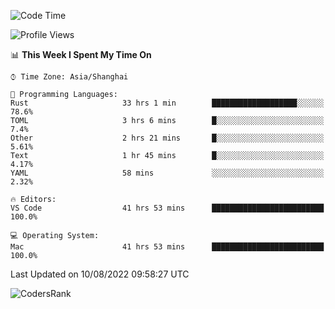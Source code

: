 <!--START_SECTION:waka-->
![Code Time](http://img.shields.io/badge/Code%20Time-1%2C611%20hrs%2047%20mins-blue)

![Profile Views](http://img.shields.io/badge/Profile%20Views-54-blue)

📊 **This Week I Spent My Time On** 

```text
⌚︎ Time Zone: Asia/Shanghai

💬 Programming Languages: 
Rust                     33 hrs 1 min        ███████████████████░░░░░░   78.6% 
TOML                     3 hrs 6 mins        █░░░░░░░░░░░░░░░░░░░░░░░░   7.4% 
Other                    2 hrs 21 mins       █░░░░░░░░░░░░░░░░░░░░░░░░   5.61% 
Text                     1 hr 45 mins        █░░░░░░░░░░░░░░░░░░░░░░░░   4.17% 
YAML                     58 mins             ░░░░░░░░░░░░░░░░░░░░░░░░░   2.32%

🔥 Editors: 
VS Code                  41 hrs 53 mins      █████████████████████████   100.0%

💻 Operating System: 
Mac                      41 hrs 53 mins      █████████████████████████   100.0%

```


 Last Updated on 10/08/2022 09:58:27 UTC
<!--END_SECTION:waka-->

![CodersRank](https://cr-skills-chart-widget.azurewebsites.net/api/api?username=BugenZhao&padding=16&tooltip=true&branding=false&sort-by-score=true&skills=Rust%2C%20Swift%2C%20C%2C%20TypeScript%2C%20Java%2C%20Go%2C%20Dart%2C%20C%2B%2B%2C%20Python%2C%20Assembly%2C%20Shell%2C%20Kotlin)
